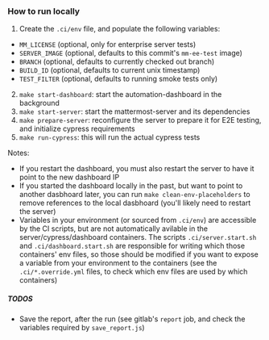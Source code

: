 ### How to run locally

1. Create the `.ci/env` file, and populate the following variables:
  * `MM_LICENSE` (optional, only for enterprise server tests)
  * `SERVER_IMAGE` (optional, defaults to this commit's `mm-ee-test` image)
  * `BRANCH` (optional, defaults to currently checked out branch)
  * `BUILD_ID` (optional, defaults to current unix timestamp)
  * `TEST_FILTER` (optional, defaults to running smoke tests only)
2. `make start-dashboard`: start the automation-dashboard in the background
3. `make start-server`: start the mattermost-server and its dependencies
4. `make prepare-server`: reconfigure the server to prepare it for E2E testing, and initialize cypress requirements
5. `make run-cypress`: this will run the actual cypress tests

Notes:
- If you restart the dashboard, you must also restart the server to have it point to the new dashboard IP
- If you started the dashboard locally in the past, but want to point to another dasbhoard later, you can run `make clean-env-placeholders` to remove references to the local dasbhoard (you'll likely need to restart the server)
- Variables in your environment (or sourced from `.ci/env`) are accessible by the CI scripts, but are not automatically avilable in the server/cypress/dashboard containers. The scripts `.ci/server.start.sh` and `.ci/dashboard.start.sh` are responsible for writing which those containers' env files, so those should be modified if you want to expose a variable from your environment to the containers (see the `.ci/*.override.yml` files, to check which env files are used by which containers)



##### TODOS

- Save the report, after the run (see gitlab's `report` job, and check the variables required by `save_report.js`)
